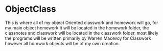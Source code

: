 # ObjectClass
This is where all of my object Oriented classwork and homework will go, for my main object homework it will be located in the homework folder, the classnotes and classwork will be located in the classwork folder, most likely the programs will be written primarily by Warren Macevoy for Classwork however all homwork objects will be of my own creation. 
